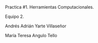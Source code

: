 Practica #1. Herramientas Computacionales.

Equipo 2.

Andrés Adrián Yarte Villaseñor

María Teresa Angulo Tello